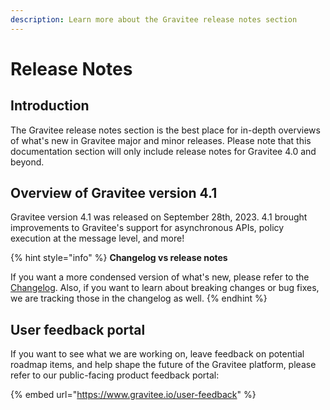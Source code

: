 ```yaml
---
description: Learn more about the Gravitee release notes section
---
```


# Release Notes

## Introduction

The Gravitee release notes section is the best place for in-depth overviews of what's new in Gravitee major and minor releases. Please note that this documentation section will only include release notes for Gravitee 4.0 and beyond.

## Overview of Gravitee version 4.1

Gravitee version 4.1 was released on September 28th, 2023. 4.1 brought improvements to Gravitee's support for asynchronous APIs, policy execution at the message level, and more!

{% hint style="info" %}
**Changelog vs release notes**

If you want a more condensed version of what's new, please refer to the [Changelog](../changelogs/apim-4.0.x-changelog.md). Also, if you want to learn about breaking changes or bug fixes, we are tracking those in the changelog as well.
{% endhint %}

## User feedback portal

If you want to see what we are working on, leave feedback on potential roadmap items, and help shape the future of the Gravitee platform, please refer to our public-facing product feedback portal:

{% embed url="https://www.gravitee.io/user-feedback" %}
